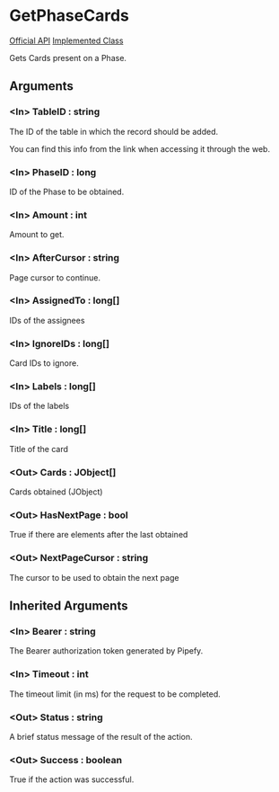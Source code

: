 # GetPhaseCards

[Official API](https://pipefypipe.docs.apiary.io/#reference/0/show-phase/phase(id:-phase_id))  
[Implemented Class](../Capgemini.Pipefy/Phase/GetPhaseCards.cs)

Gets Cards present on a Phase.

## Arguments

### &lt;In&gt; TableID : string

The ID of the table in which the record should be added.

You can find this info from the link when accessing it through the web.

### &lt;In&gt; PhaseID : long

ID of the Phase to be obtained.

### &lt;In&gt; Amount : int

Amount to get.

### &lt;In&gt; AfterCursor : string

Page cursor to continue.

### &lt;In&gt; AssignedTo : long[]

IDs of the assignees

### &lt;In&gt; IgnoreIDs : long[]

Card IDs to ignore.

### &lt;In&gt; Labels : long[]

IDs of the labels

### &lt;In&gt; Title : long[]

Title of the card


### &lt;Out&gt; Cards : JObject[]

Cards obtained (JObject)

### &lt;Out&gt; HasNextPage : bool

True if there are elements after the last obtained

### &lt;Out&gt; NextPageCursor : string

The cursor to be used to obtain the next page

## Inherited Arguments

### &lt;In&gt; Bearer : string

The Bearer authorization token generated by Pipefy.

### &lt;In&gt; Timeout : int

The timeout limit (in ms) for the request to be completed.

### &lt;Out&gt; Status : string

A brief status message of the result of the action.

### &lt;Out&gt; Success : boolean

True if the action was successful.